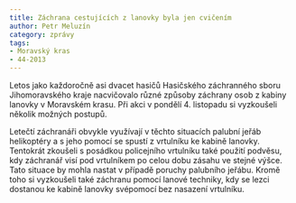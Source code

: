 ```yaml
---
title: Záchrana cestujících z lanovky byla jen cvičením
author: Petr Meluzín
category: zprávy
tags:
- Moravský kras
- 44-2013
---
```


Letos jako každoročně asi dvacet hasičů Hasičského záchranného sboru Jihomoravského kraje nacvičovalo různé způsoby záchrany osob z kabiny lanovky v Moravském krasu. Při akci v pondělí 4. listopadu si vyzkoušeli několik možných postupů.

Letečtí záchranáři obvykle využívají v těchto situacích palubní jeřáb helikoptéry a s jeho pomocí se spustí z vrtulníku ke kabině lanovky. Tentokrát zkoušeli s posádkou policejního vrtulníku také použití podvěsu, kdy záchranář visí pod vrtulníkem po celou dobu zásahu ve stejné výšce. Tato situace by mohla nastat v případě poruchy palubního jeřábu. Kromě toho si vyzkoušeli také záchranu pomocí lanové techniky, kdy se lezci dostanou ke kabině lanovky svépomocí bez nasazení vrtulníku.
